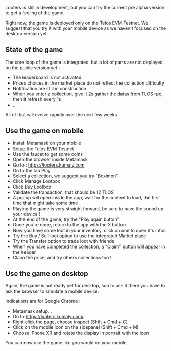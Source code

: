Looters is still in development, but you can try the current pre alpha version to get a feeling of the game.

Right now, the game is deployed only on the Telos EVM Testnet.
We suggest that you try it with your mobile device as we haven't focused on the desktop version yet.

## State of the game

The core loop of the game is integrated, but a lot of parts are not deployed on the public version yet :

- The leaderboard is not activated
- Prices choices in the market place do not reflect the collection difficulty
- Notification are still in construction
- When you enter a collection, give it 2s gather the datas from TLOS rpc, then it refresh every 1s
- ...

All of that will evolve rapidly over the next few weeks.

## Use the game on mobile

- Install Metamask on your mobile
- Setup the Telos EVM Testnet
- Use the faucet to get some coins
- Open the browser inside Metamask
- Go to : https://looters.kumaly.com
- Go to the tab Play
- Select a collection, we suggest you try "Boximon"
- Click Manage Lootbox
- Click Buy Lootbox
- Validate the transaction, that should be 12 TLOS
- A popup will open inside the app, wait for the content to load, the first time that might take some time
- Playing the game is very straight forward, be sure to have the sound up your device !
- At the end of the game, try the "Play again button"
- Once you're done, return to the app with the X button
- Now you have some loot in your inventory, click on one to open it's infos
- Try the Buy / Sell loot option to use the integrated Market place
- Try the Transfer option to trade loot with friends
- When you have completed the collection, a "Claim" button will appear in the header
- Claim the price, and try others collections too !

## Use the game on desktop

Again, the game is not ready yet for desktop, soo to use it there you have to ask the browser to simulate a mobile device.

Indications are for Google Chrome :

- Metamask setup...
- Go to https://looters.kumaly.com/
- Right click the page, choose inspect (Shift + Cmd + C)
- Click on the mobile icon on the sidepanel (Shift + Cmd + M)
- Choose iPhone XR and rotate the display in portrait with the icon

You can now use the game like you would on your mobile.
